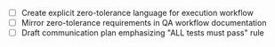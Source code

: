 - [ ] Create explicit zero-tolerance language for execution workflow
- [ ] Mirror zero-tolerance requirements in QA workflow documentation
- [ ] Draft communication plan emphasizing "ALL tests must pass" rule
